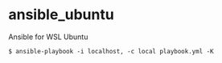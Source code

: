 # ansible_ubuntu
Ansible for WSL Ubuntu

```
$ ansible-playbook -i localhost, -c local playbook.yml -K
```
